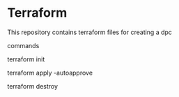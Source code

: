 # Terraform


This repository contains terraform files for creating a dpc





commands

terraform init


terraform apply -autoapprove



terraform destroy


